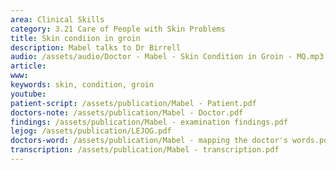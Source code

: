 ```yaml
---
area: Clinical Skills
category: 3.21 Care of People with Skin Problems
title: Skin condiion in groin
description: Mabel talks to Dr Birrell
audio: /assets/audio/Doctor - Mabel - Skin Condition in Groin - MQ.mp3
article: 
www: 
keywords: skin, condition, groin
youtube:
patient-script: /assets/publication/Mabel - Patient.pdf
doctors-note: /assets/publication/Mabel - Doctor.pdf
findings: /assets/publication/Mabel - examination findings.pdf
lejog: /assets/publication/LEJOG.pdf
doctors-word: /assets/publication/Mabel - mapping the doctor's words.pdf
transcription: /assets/publication/Mabel - transcription.pdf
--- 
```

